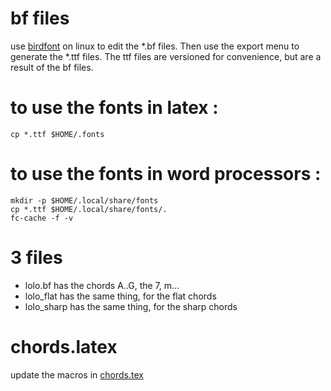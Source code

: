 # bf files
use [birdfont](https://birdfont.org/)  on linux to edit the *.bf files. Then use the export menu to generate
the *.ttf files. The ttf files are versioned for convenience, but are a result of the bf files.

# to use the fonts in latex :

    cp *.ttf $HOME/.fonts

# to use the fonts in word processors :

    mkdir -p $HOME/.local/share/fonts
    cp *.ttf $HOME/.local/share/fonts/.
    fc-cache -f -v

# 3 files
- lolo.bf has the chords A..G, the 7, m...
- lolo_flat has the same thing, for the flat chords
- lolo_sharp has the same thing, for the sharp chords

# chords.latex
update the macros in [chords.tex](../others/texfiles/chords.tex)
